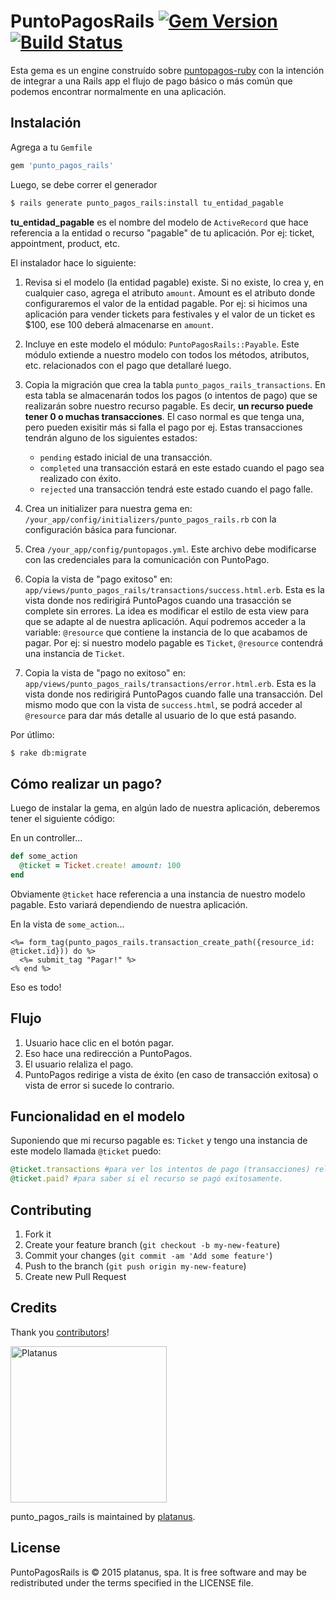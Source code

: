 # PuntoPagosRails [![Gem Version](https://badge.fury.io/rb/punto_pagos_rails.svg)](http://badge.fury.io/rb/punto_pagos_rails) [![Build Status](https://travis-ci.org/platanus/punto_pagos_rails.svg?branch=master)](https://travis-ci.org/platanus/punto_pagos_rails)

Esta gema es un engine construído sobre [puntopagos-ruby](https://github.com/acidlabs/puntopagos-ruby) con la intención de integrar a una Rails app el flujo de pago básico o más común que podemos encontrar normalmente en una aplicación.

## Instalación

Agrega a tu `Gemfile`

```ruby
gem 'punto_pagos_rails'
```

Luego, se debe correr el generador

```bash
$ rails generate punto_pagos_rails:install tu_entidad_pagable
```

**tu_entidad_pagable** es el nombre del modelo de `ActiveRecord` que hace referencia a la entidad o recurso "pagable" de tu aplicación. Por ej: ticket, appointment, product, etc.

El instalador hace lo siguiente:

1. Revisa si el modelo (la entidad pagable) existe. Si no existe, lo crea y, en cualquier caso, agrega el atributo `amount`. Amount es el atributo donde configuraremos el valor de la entidad pagable. Por ej: si hicimos una aplicación para vender tickets para festivales y el valor de un ticket es $100, ese 100 deberá almacenarse en `amount`.

2. Incluye en este modelo el módulo: `PuntoPagosRails::Payable`. Este módulo extiende a nuestro modelo con todos los métodos, atributos, etc. relacionados con el pago que detallaré luego.

3. Copia la migración que crea la tabla `punto_pagos_rails_transactions`. En esta tabla se almacenarán todos los pagos (o intentos de pago) que se realizarán sobre nuestro recurso pagable. Es decir, **un recurso puede tener 0 o muchas transacciones**. El caso normal es que tenga una, pero pueden exisitir más si falla el pago por ej. Estas transacciones tendrán alguno de los siguientes estados:
    - `pending` estado inicial de una transacción.
    - `completed` una transacción estará en este estado cuando el pago sea realizado con éxito.
    - `rejected` una transacción tendrá este estado cuando el pago falle.

4. Crea un initializer para nuestra gema en: `/your_app/config/initializers/punto_pagos_rails.rb` con la configuración básica para funcionar.

5. Crea `/your_app/config/puntopagos.yml`. Este archivo debe modificarse con las credenciales para la comunicación con PuntoPago.

6. Copia la vista de "pago exitoso" en: `app/views/punto_pagos_rails/transactions/success.html.erb`. Esta es la vista donde nos redirigirá PuntoPagos cuando una trasacción se complete sin errores. La idea es modificar el estilo de esta view para que se adapte al de nuestra aplicación. Aquí podremos acceder a la variable: `@resource` que contiene la instancia de lo que acabamos de pagar. Por ej: si nuestro modelo pagable es `Ticket`, `@resource` contendrá una instancia de `Ticket`.

7. Copia la vista de "pago no exitoso" en: `app/views/punto_pagos_rails/transactions/error.html.erb`. Esta es la vista donde nos redirigirá PuntoPagos cuando falle una transacción. Del mismo modo que con la vista de `success.html`, se podrá acceder al `@resource` para dar más detalle al usuario de lo que está pasando.

Por útlimo:

```bash
$ rake db:migrate
```

## Cómo realizar un pago?

Luego de instalar la gema, en algún lado de nuestra aplicación, deberemos tener el siguiente código:

En un controller...

```ruby
def some_action
  @ticket = Ticket.create! amount: 100
end
```

Obviamente `@ticket` hace referencia a una instancia de nuestro modelo pagable. Esto variará dependiendo de nuestra aplicación.

En la vista de `some_action`...

```
<%= form_tag(punto_pagos_rails.transaction_create_path({resource_id: @ticket.id})) do %>
  <%= submit_tag "Pagar!" %>
<% end %>
```

Eso es todo!

## Flujo

1. Usuario hace clic en el botón pagar.
2. Eso hace una redirección a PuntoPagos.
3. El usuario relaliza el pago.
4. PuntoPagos redirige a vista de éxito (en caso de transacción exitosa) o vista de error si sucede lo contrario.

## Funcionalidad en el modelo

Suponiendo que mi recurso pagable es: `Ticket` y tengo una instancia de este modelo llamada `@ticket` puedo:

```ruby
@ticket.transactions #para ver los intentos de pago (transacciones) relacionados al recurso.
@ticket.paid? #para saber si el recurso se pagó exitosamente.
```

## Contributing

1. Fork it
2. Create your feature branch (`git checkout -b my-new-feature`)
3. Commit your changes (`git commit -am 'Add some feature'`)
4. Push to the branch (`git push origin my-new-feature`)
5. Create new Pull Request

## Credits

Thank you [contributors](https://github.com/platanus/punto_pagos_rails/graphs/contributors)!

<img src="http://platan.us/gravatar_with_text.png" alt="Platanus" width="250"/>

punto_pagos_rails is maintained by [platanus](http://platan.us).

## License

PuntoPagosRails is © 2015 platanus, spa. It is free software and may be redistributed under the terms specified in the LICENSE file.
